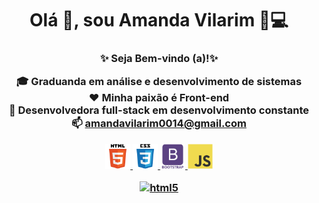 <h1 align = "center"> Olá 👋, sou Amanda Vilarim 👩💻 </h1>
<h3 align = "center">✨ Seja Bem-vindo (a)!✨

 🎓 Graduanda em análise e desenvolvimento de sistemas
 <br>❤  Minha paixão é Front-end </br>
 🌱 Desenvolvedora full-stack em desenvolvimento constante 
 <br>📫 amandavilarim0014@gmail.com </br>
 
 <p align="center">
<a href="https://www.w3.org/html/" target="_blank"> <img src="https://raw.githubusercontent.com/devicons/devicon/master/icons/html5/html5-original-wordmark.svg" alt="html5" width="40" height="40"/> </a> <a href="https://www.w3schools.com/css/" target="_blank"> <img src="https://raw.githubusercontent.com/devicons/devicon/master/icons/css3/css3-original-wordmark.svg" alt="css3" width="40" height="40"/> </a> <a href="https://getbootstrap.com" target="_blank"> <img src="https://raw.githubusercontent.com/devicons/devicon/master/icons/bootstrap/bootstrap-plain-wordmark.svg" alt="bootstrap" width="40" height="40"/> </a>  <a href="https://developer.mozilla.org/en-US/docs/Web/JavaScript" target="_blank"> <img src="https://raw.githubusercontent.com/devicons/devicon/master/icons/javascript/javascript-original.svg" alt="javascript" width="40" height="40"/> </a> 
  

  <a href="https://www.w3.org/html/" target="_blank"> <img src="https://camo.githubusercontent.com/6f5e3ead776bc722fbfc3da2c8b1454a7a5f27a07b34c0ced075f90a6c25a3be/68747470733a2f2f6d69726f2e6d656469756d2e636f6d2f6d61782f313630302f302a4b32574c4d5445784c79696461374f522e676966" alt="html5" width="500" height="300"/>
 


<!---
devamanda-vilarim/devamanda-vilarim is a ✨ special ✨ repository because its `README.md` (this file) appears on your GitHub profile.
You can click the Preview link to take a look at your changes.
--->

